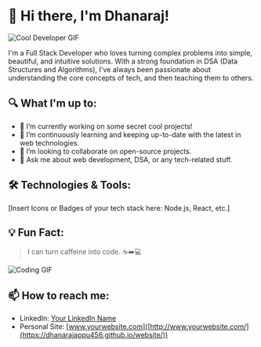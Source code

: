 # 👋 Hi there, I'm Dhanaraj!

![Cool Developer GIF](https://media.tenor.com/NOYF3f82b_gAAAAC/programmer.gif)

I'm a Full Stack Developer who loves turning complex problems into simple, beautiful, and intuitive solutions. With a strong foundation in DSA (Data Structures and Algorithms), I've always been passionate about understanding the core concepts of tech, and then teaching them to others.

## 🔍 What I'm up to:

- 🔭 I’m currently working on some secret cool projects!
- 🌱 I’m continuously learning and keeping up-to-date with the latest in web technologies.
- 👯 I’m looking to collaborate on open-source projects.
- 💬 Ask me about web development, DSA, or any tech-related stuff.

## 🛠️ Technologies & Tools:

[Insert Icons or Badges of your tech stack here: Node.js, React, etc.]

## 💡 Fun Fact:

> I can turn caffeine into code. ☕➡️💻

![Coding GIF](https://media4.giphy.com/media/fAcQ7d1Hnx2XlY6SMe/200w.gif?cid=82a1493b9l9picqjmauu071im5ps77fq7a7kp5bjd671dsmg&ep=v1_gifs_related&rid=200w.gif&ct=s)

## 📫 How to reach me:


- LinkedIn: [Your LinkedIn Name](https://in.linkedin.com/in/dhanaraj-appu-7a6147138)
- Personal Site: [www.yourwebsite.com]([http://www.yourwebsite.com/](https://dhanarajappu456.github.io/website/))



